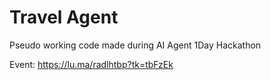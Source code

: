 # Travel Agent

Pseudo working code made during AI Agent 1Day Hackathon

Event: https://lu.ma/radlhtbp?tk=tbFzEk 